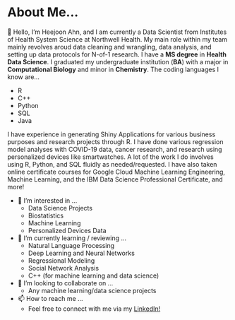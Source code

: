 # __About Me...__
👋 Hello, I’m Heejoon Ahn, and I am currently a Data Scientist from Institutes of Health System Science at Northwell Health. My main role within my team mainly revolves aroud data cleaning and wrangling, data analysis, and setting up data protocols for N-of-1 research. 
I have a **MS degree** in **Health Data Science**. I graduated my undergraduate institution (**BA**) with a major in **Computational Biology** and minor in **Chemistry**. 
The coding languages I know are...

- R 
- C++
- Python
- SQL
- Java

I have experience in generating Shiny Applications for various business purposes and research projects through R. I have done various regression model analyses with COVID-19 data, cancer research, and research using personalized devices like smartwatches. A lot of the work I do involves using R, Python, and SQL fluidly as needed/requested. I have also taken online certificate courses for Google Cloud Machine Learning Engineering, Machine Learning, and the IBM Data Science Professional Certificate, and more! 

- 👀 I’m interested in ...
  - Data Science Projects
  - Biostatistics
  - Machine Learning 
  - Personalized Devices Data  
- 🌱 I’m currently learning / reviewing ...
  - Natural Language Processing
  - Deep Learning and Neural Networks
  - Regressional Modeling
  - Social Network Analysis
  - C++ (for machine learning and data science)
- 💞️ I’m looking to collaborate on ...
  - Any machine learning/data science projects 
- 📫 How to reach me ...
  - Feel free to connect with me via my [LinkedIn!](https://www.linkedin.com/in/heejoon-ahn-125b8a122/)

<!---
heejoon123/heejoon123 is a ✨ special ✨ repository because its `README.md` (this file) appears on your GitHub profile.
You can click the Preview link to take a look at your changes.
--->
